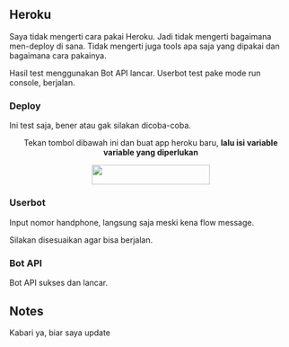 ## Heroku

Saya tidak mengerti cara pakai Heroku. Jadi tidak mengerti bagaimana men-deploy di sana. Tidak mengerti juga tools apa saja yang dipakai dan bagaimana cara pakainya.

Hasil test menggunakan Bot API lancar. Userbot test pake mode run console, berjalan.

### Deploy

Ini test saja, bener atau gak silakan dicoba-coba.

<p align="center">Tekan tombol dibawah ini dan buat app heroku baru, <b>lalu isi variable variable yang diperlukan</b></p>
<p align="center"><a href="https://heroku.com/deploy?template=https://github.com/banghasan/hsubot/tree/main"> <img src="https://img.shields.io/badge/Deploy%20To%20Heroku-blueviolet?style=for-the-badge&logo=heroku" width="210" height="34.45"/></a></p>

### Userbot

Input nomor handphone, langsung saja meski kena flow message.

Silakan disesuaikan agar bisa berjalan.

### Bot API

Bot API sukses dan lancar.


## Notes

Kabari ya, biar saya update